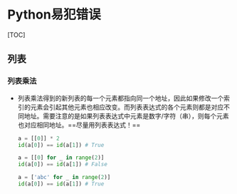 # Python易犯错误

[TOC]

## 列表

### 列表乘法

- 列表乘法得到的新列表的每一个元素都指向同一个地址，因此如果修改一个索引的元素会引起其他元素也相应改变。而列表表达式的各个元素则都是对应不同地址。需要注意的是如果列表表达式中元素是数字/字符（串），则每个元素也对应相同地址。==尽量用列表表达式！==

  ```python
  a = [[0]] * 2
  id(a[0]) == id(a[1]) # True
  
  a = [[0] for _ in range(2)]
  id(a[0]) == id(a[1]) # False
  
  a = ['abc' for _ in range(2)]
  id(a[0]) == id(a[1]) # True
  ```

  